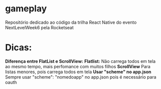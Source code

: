 # gameplay

Repositório dedicado ao código da trilha React Native do evento NextLevelWeek6 pela Rocketseat

# Dicas:
  **Diferença entre FlatList e ScrollView:**
      **Flatlist:** Não carrega todos em tela ao mesmo tempo, mais perfomance com muitos filhos
      **ScrollView** Para listas menores, pois carrega todos em tela
  **Usar "scheme" no app.json**
    Sempre usar "scheme": "nomedoapp" no app.json pois é necessário para oauth